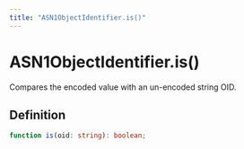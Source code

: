 ```yaml
---
title: "ASN1ObjectIdentifier.is()"
---
```


# ASN1ObjectIdentifier.is()

Compares the encoded value with an un-encoded string OID.

## Definition

```ts
function is(oid: string): boolean;
```
